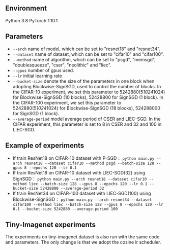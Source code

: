 ## Environment
Python 3.8 
PyTorch 1.10.1

## Parameters
- `--arch` name of model, which can be set to "resnet18" and "resnet34".
- `--dataset` name of dataset, which can be set to "cifar10" and "cifar100".
- `--method` name of algorithm, which can be set to "psgd", "memsgd", "doublesqueeze", "cser", "neolithic" and "liec".
- `--gpus` number of gpus used.
- `--lr` initial learning rate
- `--bucket-size` denote the size of the parameters in one block when adopting Blockwise-SignSGD, used to control the number of blocks. 
                  In the CIFAR-10 experiment, we set this parameter to 5242880(5*1024*1024) for Blockwise-SignSGD (10 blocks), 52428800 for SignSGD (1 block).
                  In the CIFAR-100 experiment, we set this parameter to 5242880(5*1024*1024) for Blockwise-SignSGD (18 blocks), 524288000 for SignSGD (1 block).   
- `--average-period` model average period of CSER and LIEC-SGD. In the CIFAR experiment, this parameter is set to 8 in CSER and 32 and 100 in LIEC-SGD.

## Example of experiments
- If train ResNet18 on CIFAR-10 dataset with P-SGD：
`python main.py --arch resnet18 --dataset cifar10 --method psgd --batch-size 128 --gpus 8 --epochs 120 --lr 0.1`
- If train ResNet18 on CIFAR-10 dataset with LIEC-SGD(32) using SignSGD：
`python main.py --arch resnet18 --dataset cifar10 --method liec --batch-size 128 --gpus 8 --epochs 120 --lr 0.1 --bucket-size 52428800 --average-period 32`
- If train ResNet34 on CIFAR-100 dataset with LIEC-SGD(100) using Blockwise-SignSGD：
`python main.py --arch resnet34 --dataset cifar100 --method liec --batch-size 128 --gpus 8 --epochs 120 --lr 0.1 --bucket-size 5242880 --average-period 100`

## Tiny-Imagenet experiments
The experiments on tiny-imagenet dataset is also run with the same code and parameters. The only change is that we adopt the cosine lr scheduler.